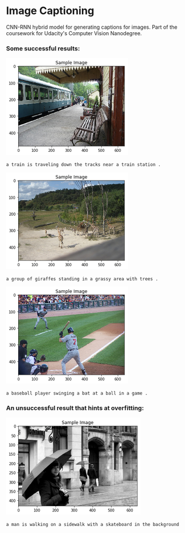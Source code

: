 # Image Captioning

CNN-RNN hybrid model for generating captions for images. Part of the coursework for Udacity's Computer Vision Nanodegree.

### Some successful results:

![Prediction 0](images/prediction_0.png)

`a train is traveling down the tracks near a train station .`

![Prediction 1](images/prediction_1.png)

`a group of giraffes standing in a grassy area with trees .`

![Prediction 2](images/prediction_2.png)

`a baseball player swinging a bat at a ball in a game .`

### An unsuccessful result that hints at overfitting:

![Prediction 3](images/prediction_3.png)

`a man is walking on a sidewalk with a skateboard in the background`
